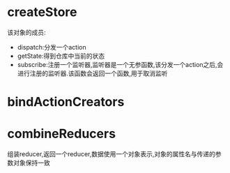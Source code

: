 # createStore

该对象的成员:

- dispatch:分发一个action
- getState:得到仓库中当前的状态
- subscribe:注册一个监听器,监听器是一个无参函数,该分发一个action之后,会进行注册的监听器.该函数会返回一个函数,用于取消监听

# bindActionCreators

# combineReducers

组装reducer,返回一个reducer,数据使用一个对象表示,对象的属性名与传递的参数对象保持一致
